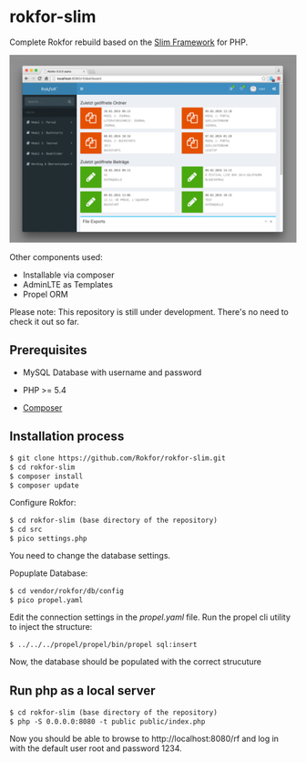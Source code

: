 rokfor-slim
===========

Complete Rokfor rebuild based on the [Slim Framework](http://slimframework.com/)
for PHP.

![Dashboard](https://github.com/Rokfor/rokfor-slim/blob/gh-pages/rokfor-screenshots/rf-dashboard.png)

Other components used:

-   Installable via composer
-   AdminLTE as Templates
-   Propel ORM

Please note: This repository is still under development. There's no need to
check it out so far.



Prerequisites
-------------

-   MySQL Database with username and password

-   PHP \>= 5.4

-   [Composer](https://getcomposer.org)



Installation process
--------------------

~~~~~~~~~~~~~~~~~~~~~~~~~~~~~~~~~~~~~~~~~~~~~~~~~~~~~~~~~~~~~~~~~~~~~~~~~~~~~~~~
$ git clone https://github.com/Rokfor/rokfor-slim.git
$ cd rokfor-slim
$ composer install
$ composer update
~~~~~~~~~~~~~~~~~~~~~~~~~~~~~~~~~~~~~~~~~~~~~~~~~~~~~~~~~~~~~~~~~~~~~~~~~~~~~~~~



Configure Rokfor:

~~~~~~~~~~~~~~~~~~~~~~~~~~~~~~~~~~~~~~~~~~~~~~~~~~~~~~~~~~~~~~~~~~~~~~~~~~~~~~~~
$ cd rokfor-slim (base directory of the repository)
$ cd src
$ pico settings.php
~~~~~~~~~~~~~~~~~~~~~~~~~~~~~~~~~~~~~~~~~~~~~~~~~~~~~~~~~~~~~~~~~~~~~~~~~~~~~~~~

You need to change the database settings.



Popuplate Database:

~~~~~~~~~~~~~~~~~~~~~~~~~~~~~~~~~~~~~~~~~~~~~~~~~~~~~~~~~~~~~~~~~~~~~~~~~~~~~~~~
$ cd vendor/rokfor/db/config
$ pico propel.yaml
~~~~~~~~~~~~~~~~~~~~~~~~~~~~~~~~~~~~~~~~~~~~~~~~~~~~~~~~~~~~~~~~~~~~~~~~~~~~~~~~

Edit the connection settings in the *propel.yaml* file. Run the propel cli utility
to inject the structure:

~~~~~~~~~~~~~~~~~~~~~~~~~~~~~~~~~~~~~~~~~~~~~~~~~~~~~~~~~~~~~~~~~~~~~~~~~~~~~~~~
$ ../../../propel/propel/bin/propel sql:insert
~~~~~~~~~~~~~~~~~~~~~~~~~~~~~~~~~~~~~~~~~~~~~~~~~~~~~~~~~~~~~~~~~~~~~~~~~~~~~~~~

Now, the database should be populated with the correct strucuture


Run php as a local server
-------------------------

~~~~~~~~~~~~~~~~~~~~~~~~~~~~~~~~~~~~~~~~~~~~~~~~~~~~~~~~~~~~~~~~~~~~~~~~~~~~~~~~
$ cd rokfor-slim (base directory of the repository)
$ php -S 0.0.0.0:8080 -t public public/index.php
~~~~~~~~~~~~~~~~~~~~~~~~~~~~~~~~~~~~~~~~~~~~~~~~~~~~~~~~~~~~~~~~~~~~~~~~~~~~~~~~


Now you should be able to browse to http://localhost:8080/rf and log in with the
default user root and password 1234.
